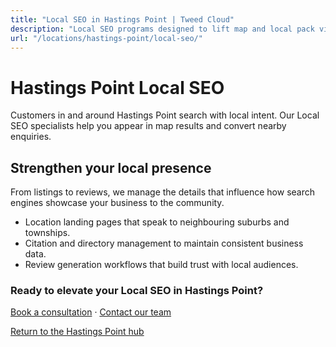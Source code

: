 ```yaml
---
title: "Local SEO in Hastings Point | Tweed Cloud"
description: "Local SEO programs designed to lift map and local pack visibility for Hastings Point businesses."
url: "/locations/hastings-point/local-seo/"
---
```


# Hastings Point Local SEO

Customers in and around Hastings Point search with local intent. Our Local SEO specialists help you appear in map results and convert nearby enquiries.

## Strengthen your local presence

From listings to reviews, we manage the details that influence how search engines showcase your business to the community.

- Location landing pages that speak to neighbouring suburbs and townships.
- Citation and directory management to maintain consistent business data.
- Review generation workflows that build trust with local audiences.

### Ready to elevate your Local SEO in Hastings Point?

[Book a consultation](/consultation/) · [Contact our team](/contact/)

[Return to the Hastings Point hub](/locations/hastings-point/)
